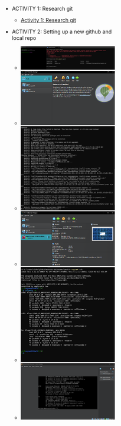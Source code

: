 
<div style="margin-left: 40%;">

-   ACTIVITY 1: Research git
    -   [Activity 1: Research git](Week2Activiy1.md)

-   ACTIVITY 2: Setting up a new github and local repo

    -   [![Week 2 Assignment](SS1-2%20vagrant%20and%20gitbash.png)](SS1-2%20vagrant%20and%20gitbash.png)
    -   [![Week 2 Assignment](SS3%20-%20VB%20before.png)](SS3%20-%20VB%20before.png)
    -   [![Week 2 Assignment](SS4%20-%20Vagrant%20up.png)](SS4%20-%20Vagrant%20up.png)
    -   [![Week 2 Assignment](SS5%20-%20VB%20after.png)](SS5%20-%20VB%20after.png)
    -   [![Week 2 Assignment](SS6%20-%20Vagrant%20SSH%20ifconfig.png)](SS6%20-%20Vagrant%20SSH%20ifconfig.png)
    -   [![Week 2 Assignment](SS7%20-%20metasploitable.png)](SS7%20-%20metasploitable.png)


</div>
